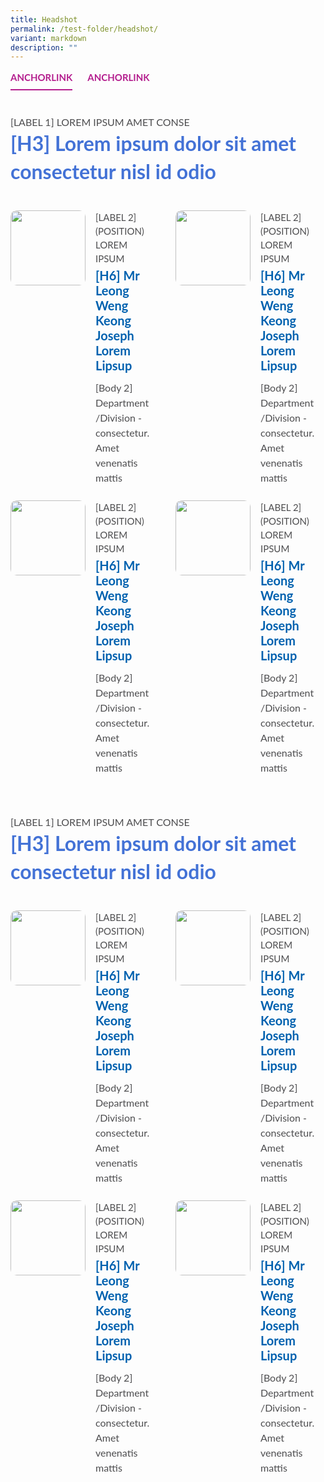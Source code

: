 ```yaml
---
title: Headshot
permalink: /test-folder/headshot/
variant: markdown
description: ""
---
```

<style>
    .iso-template {
        width: 100%;
        display: flex;
        flex-direction: column;
    }

    .iso-template h3 {
        color: #4372D6;
        font-family: Lato;
        font-size: 32px;
        font-style: normal;
        font-weight: 700;
        line-height: 45px;
        margin-bottom: 0px;
        margin-top: 0px;
    }

    .iso-template h4 {
        color: #4372D6;
        font-family: Lato;
        font-size: 26px;
        font-style: normal;
        font-weight: 400;
        line-height: normal;
        margin-bottom: 0px;
        margin-top: 0px;
    }

    .iso-template h5 {
        color: #4372D6;
        font-family: Lato;
        font-size: 24px;
        font-style: normal;
        font-weight: 400;
        line-height: normal;
        margin-bottom: 0px;
        margin-top: 0px;
    }

    .iso-template h6 {
        color: #0061AF;
        font-family: Lato;
        font-size: 20px;
        font-style: normal;
        font-weight: 700;
        margin-bottom: 0px;
        margin-top: 0px;
    }
    
    .iso-template .text-label-1 {
        color: #4D4D4F;
        font-family: Lato;
        font-size: 16px;
        font-style: normal;
        font-weight: 400;
        line-height: 22px; 
        text-transform: uppercase;
    }

    .iso-template .text-label-2 {
        color: #4D4D4F;
        font-family: Lato;
        font-size: 15px;
        font-style: normal;
        font-weight: 400;
        line-height: 22px; 
        text-transform: uppercase;
    }

    .iso-template .text-body-2 {
        color: #4D4D4F;
        font-family: Lato;
        font-size: 16px;
        font-style: normal;
        font-weight: 400;
        line-height: 24px; 
    }

    .iso-template .text-anchorlink {
        color: #B41E8E;
        font-family: Lato;
        font-size: 15px;
        font-style: normal;
        font-weight: 700;
        line-height: 22px;
        text-transform: uppercase;
        text-decoration: none;
    }

    .iso-template .button-default {
        width: auto;
        height: auto;
        padding: 15px 20px;
        border-radius: 8px;
        border: 1px solid #4372D6;
        color: #4372D6;
        font-family: Lato;
        font-size: 16px;
        font-style: normal;
        font-weight: 700;
        line-height: normal;
        text-transform: uppercase;
        cursor: pointer;
        display: inline-block;
    }

    .iso-template .button-blue {
        width: auto;
        height: auto;
        padding: 15px 20px;
        border-radius: 8px;
        border: 1px solid #4372D6;
        color: #fff;
        background-color: #4372D6;
        font-family: Lato;
        font-size: 16px;
        font-style: normal;
        font-weight: 700;
        line-height: normal;
        text-transform: uppercase;
        cursor: pointer;
        display: inline-block;
    }

    .iso-template .button-blue > svg {
        display: inline;
        margin-left: 15px
    }

    .iso-template .section {
        width: 100%;
        position: relative;
        margin-bottom: 40px
    }

    @media only screen and (max-width: 768px) {
        .iso-template .section {
            margin-bottom: 32px
        }

        .iso-template h3 {
            font-size: 28px;
        }

        .iso-template h4 {
            font-size: 24px;
        }

        .iso-template h5 {
            font-size: 22px;
        }
    }
</style>
<style>
    .iso-template .section.anchorlinks-header {
        display: flex;
        flex-direction: row;
        text-align: left;
    }

    .iso-template .section.anchorlinks-header .text-anchorlink {
        padding-bottom: 8px;
        border-bottom: none;
        margin-bottom: 0px;
        margin-right: 24px;
        box-sizing: border-box;
        display: inline-block;
    }

    .iso-template .section.anchorlinks-header .text-anchorlink.active {
        border-bottom: 2px solid #B41E8E;
    }

    @media only screen and (max-width: 768px) {
        .iso-template .section.anchorlinks-header {
            flex-direction: column;
        }

        .iso-template .section.anchorlinks-header .anchor-holder {
            margin-bottom: 16px;
        }

        .iso-template .section.anchorlinks-header .anchor-holder:last-of-type {
            margin-bottom: 0px;
        }

        .iso-template .section.anchorlinks-header a {
            margin-bottom: 16px;
            margin-right: 0px;
        }
    }
</style>
<style>
    .iso-template .headshot-item {
        width: calc(50% - 12px);
        min-height: 120px;
        float: left;
        margin-bottom: 24px;
    }

    .iso-template .headshot-item:nth-of-type(odd) {
        margin-right: 12px;
    }

    .iso-template .headshot-item:nth-of-type(even) {
        margin-left: 12px;
    }

    .iso-template .headshot-item > img {
        width: 120px;
        height: 120px;
        border-radius: 10px;
        float: left
    }

    .iso-template .headshot-item .headshot-details {
        width: calc(100% - 136px);
        min-height: 120px;
        float: left;
        display: flex;
        flex-direction: column;
        position: relative;
        box-sizing: border-box;
        padding-left: 16px;
    }

    .iso-template .headshot-item .headshot-details > * {
        width: 100%;
        height: auto;
        display: block;
    }

    .iso-template .headshot-item .headshot-details > h6 {
        margin-top: 4px;
        margin-bottom: 12px;
    }

    @media only screen and (max-width: 1279px) {
        .iso-template .headshot-item {
            width: 100%;
        }

        .iso-template .headshot-item:nth-of-type(odd) {
            margin-right: 0px;
        }

        .iso-template .headshot-item:nth-of-type(even) {
            margin-left: 0px;
        }
    }

    @media only screen and (max-width: 1023px) {
        .iso-template .headshot-item {
            width: calc(50% - 12px);
        }

        .iso-template .headshot-item:nth-of-type(odd) {
            margin-right: 12px;
        }

        .iso-template .headshot-item:nth-of-type(even) {
            margin-left: 12px;
        }
    }

    @media only screen and (max-width: 768px) {
        .iso-template .headshot-item {
            width: 100%;
            margin-bottom: 32px;
        }

        .iso-template .headshot-item .headshot-details {
            padding-left: 0px;
            min-height: 0px;
        }

        .iso-template .headshot-item:nth-of-type(odd),
        .iso-template .headshot-item:nth-of-type(even) {
            margin-right: 0px;
            margin-left: 0px;
        }

        .iso-template .headshot-item > img {
            width: 100%;
            height: auto;
            margin-bottom: 24px;
        }

        .iso-template .headshot-item .headshot-details {
            width: 100%;
            height: auto;
        }
    }
</style>

<div class="iso-template">
    <div class="section anchorlinks-header">
        <div class="anchor-holder">
            <a class="text-anchorlink active" href="#anchorlink-1">ANCHORLINK</a>
        </div>
        <div class="anchor-holder">
            <a class="text-anchorlink" href="#anchorlink-2">ANCHORLINK</a>
        </div>
    </div>
    <div class="section">
        <span class="text-label-1">[Label 1] Lorem ipsum amet conse</span>
        <h3 id="anchorlink-1">[H3] Lorem ipsum dolor sit amet consectetur nisl id odio</h3>
    </div>
    <div class="section">
        <div class="headshot-item">
            <img alt="" src="https://i.ibb.co/Nt1nxfX/Frame-29.png">
            <div class="headshot-details">
                <div class="text-label-2">
                    [Label 2] (Position) Lorem ipsum 
                </div>
                <h6>
                    [H6] Mr Leong Weng Keong Joseph Lorem Lipsup
                </h6>
                <div class="text-body-2">
                    [Body 2] Department/Division - consectetur. Amet venenatis mattis
                </div>
            </div>
        </div>
        <div class="headshot-item">
            <img alt="" src="https://i.ibb.co/Nt1nxfX/Frame-29.png">
            <div class="headshot-details">
                <div class="text-label-2">
                    [Label 2] (Position) Lorem ipsum 
                </div>
                <h6>
                    [H6] Mr Leong Weng Keong Joseph Lorem Lipsup
                </h6>
                <div class="text-body-2">
                    [Body 2] Department/Division - consectetur. Amet venenatis mattis
                </div>
            </div>
        </div>
        <div class="headshot-item">
            <img alt="" src="https://i.ibb.co/Nt1nxfX/Frame-29.png">
            <div class="headshot-details">
                <div class="text-label-2">
                    [Label 2] (Position) Lorem ipsum 
                </div>
                <h6>
                    [H6] Mr Leong Weng Keong Joseph Lorem Lipsup
                </h6>
                <div class="text-body-2">
                    [Body 2] Department/Division - consectetur. Amet venenatis mattis
                </div>
            </div>
        </div>
        <div class="headshot-item">
            <img alt="" src="https://i.ibb.co/Nt1nxfX/Frame-29.png">
            <div class="headshot-details">
                <div class="text-label-2">
                    [Label 2] (Position) Lorem ipsum 
                </div>
                <h6>
                    [H6] Mr Leong Weng Keong Joseph Lorem Lipsup
                </h6>
                <div class="text-body-2">
                    [Body 2] Department/Division - consectetur. Amet venenatis mattis
                </div>
            </div>
        </div>
    </div>
    <div class="section">
        <span class="text-label-1">[Label 1] Lorem ipsum amet conse</span>
        <h3 id="anchorlink-1">[H3] Lorem ipsum dolor sit amet consectetur nisl id odio</h3>
    </div>
    <div class="section headshot-items-container">
        <div class="headshot-item">
            <img alt="" src="https://i.ibb.co/Nt1nxfX/Frame-29.png">
            <div class="headshot-details">
                <div class="text-label-2">
                    [Label 2] (Position) Lorem ipsum 
                </div>
                <h6>
                    [H6] Mr Leong Weng Keong Joseph Lorem Lipsup
                </h6>
                <div class="text-body-2">
                    [Body 2] Department/Division - consectetur. Amet venenatis mattis
                </div>
            </div>
        </div>
        <div class="headshot-item">
            <img alt="" src="https://i.ibb.co/Nt1nxfX/Frame-29.png">
            <div class="headshot-details">
                <div class="text-label-2">
                    [Label 2] (Position) Lorem ipsum 
                </div>
                <h6>
                    [H6] Mr Leong Weng Keong Joseph Lorem Lipsup
                </h6>
                <div class="text-body-2">
                    [Body 2] Department/Division - consectetur. Amet venenatis mattis
                </div>
            </div>
        </div>
        <div class="headshot-item">
            <img alt="" src="https://i.ibb.co/Nt1nxfX/Frame-29.png">
            <div class="headshot-details">
                <div class="text-label-2">
                    [Label 2] (Position) Lorem ipsum 
                </div>
                <h6>
                    [H6] Mr Leong Weng Keong Joseph Lorem Lipsup
                </h6>
                <div class="text-body-2">
                    [Body 2] Department/Division - consectetur. Amet venenatis mattis
                </div>
            </div>
        </div>
        <div class="headshot-item">
            <img alt="" src="https://i.ibb.co/Nt1nxfX/Frame-29.png">
            <div class="headshot-details">
                <div class="text-label-2">
                    [Label 2] (Position) Lorem ipsum 
                </div>
                <h6>
                    [H6] Mr Leong Weng Keong Joseph Lorem Lipsup
                </h6>
                <div class="text-body-2">
                    [Body 2] Department/Division - consectetur. Amet venenatis mattis
                </div>
            </div>
        </div>
    </div>
</div>
